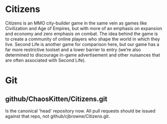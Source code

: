 # Citizens
Citizens is an MMO city-builder game in the same vein as games like Civilization and Age of Empires, but with more of an emphasis on expansion and economy and zero emphasis on combat.  The idea behind the game is to create a community of online players who shape the world in which they live.  Second Life is another game for comparison here, but our game has a far more restrictive toolset and a lower barrier to entry (we’re also determined to discourage in-game advertisement and other nuisances that are often associated with Second Life).

# Git
## github/ChaosKitten/Citizens.git
Is the canonical 'head' repository now.  All pull requests should be issued against that repo, not github/cjbrowne/Citizens.git.

